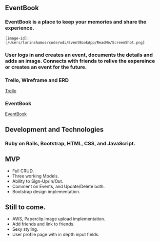 ## EventBook
  
  

### EventBook is a place to keep your memories and share the experience. 

`[image-id]:[/Users/lorinshamos/code/wdi/EventBookApp/ReadMe/ScreenShot.png]`

### User logs in and creates an event, documents the details and adds an image. Connects with friends to relive the expereince or creates an event for the future. 


### Trello, Wireframe and ERD

<a href= "https://trello.com/b/BegP0Rjo/eventbook">Trello</a>

### EventBook

<a href= "https://salty-garden-61134.herokuapp.com/login">EventBook</a> 

## Development and Technologies
### Ruby on Rails, Bootstrap, HTML, CSS, and JavaScript.

## MVP
-  Full CRUD.  
-  Three working Models.
-  Ability to Sign-Up/In/Out.
-  Comment on Events, and Update/Delete both.
-  Bootstrap design implementation.

## Still to come.
-  AWS, Paperclip image upload implementation.
-  Add friends and link to friends.
-  Sexy styling.
-  User profile page with in depth input fields.

